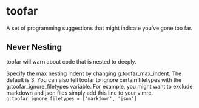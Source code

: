 # toofar

A set of programming suggestions that might indicate you've gone too far.

## Never Nesting
toofar will warn about code that is nested to deeply.

Specify the max nesting indent by changing g:toofar_max_indent. The default is 3.
You can also tell toofar to ignore certain filetypes with the g:toofar_ignore_filetypes variable.
For example, you might want to exclude markdown and json files simply add this line to your vimrc.
`g:toofar_ignore_filetypes = ['markdown', 'json']`
